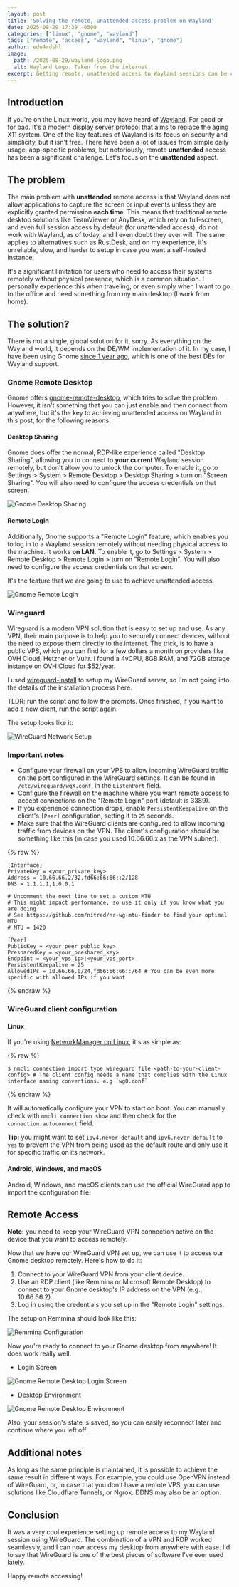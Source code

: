 ```yaml
---
layout: post
title: 'Solving the remote, unattended access problem on Wayland'
date: 2025-08-29 17:39 -0500
categories: ["linux", "gnome", "wayland"]
tags: ["remote", "access", "wayland", "linux", "gnome"]
author: edu4rdshl
image:
  path: /2025-08-29/wayland-logo.png
  alt: Wayland Logo. Taken from the internet.
excerpt: Getting remote, unattended access to Wayland sessions can be challenging due to its security model. I found that using a simple WireGuard VPN setup worked perfectly.
---
```


## Introduction

If you're on the Linux world, you may have heard of [Wayland](https://wayland.freedesktop.org/). For good or for bad. It's a modern display server protocol that aims to replace the aging X11 system. One of the key features of Wayland is its focus on security and simplicity, but it isn't free. There have been a lot of issues from simple daily usage, app-specific problems, but notoriously, remote **unattended** access has been a significant challenge. Let's focus on the **unattended** aspect.

## The problem

The main problem with **unattended** remote access is that Wayland does not allow applications to capture the screen or input events unless they are explicitly granted permission **each time**. This means that traditional remote desktop solutions like TeamViewer or AnyDesk, which rely on full-screen, and even full session access by default (for unattended access), do not work with Wayland, as of today, and I even doubt they ever will. The same applies to alternatives such as RustDesk, and on my experience, it's unreliable, slow, and harder to setup in case you want a self-hosted instance.

It's a significant limitation for users who need to access their systems remotely without physical presence, which is a common situation. I personally experience this when traveling, or even simply when I want to go to the office and need something from my main desktop (I work from home).

## The solution?

There is not a single, global solution for it, sorry. As everything on the Wayland world, it depends on the DE/WM implementation of it. In my case, I have been using Gnome [since 1 year ago](https://www.edu4rdshl.dev/posts/my-move-to-wayland-it-s-finally-ready/), which is one of the best DEs for Wayland support.

### Gnome Remote Desktop

Gnome offers [gnome-remote-desktop](https://gitlab.gnome.org/GNOME/gnome-remote-desktop), which tries to solve the problem. However, it isn't something that you can just enable and then connect from anywhere, but it's the key to achieving unattended access on Wayland in this post, for the following reasons:

#### Desktop Sharing

Gnome does offer the normal, RDP-like experience called "Desktop Sharing", allowing you to connect to **your current** Wayland session remotely, but don't allow you to unlock the computer. To enable it, go to Settings > System > Remote Desktop > Desktop Sharing > turn on "Screen Sharing". You will also need to configure the access credentials on that screen.

![Gnome Desktop Sharing](../_imgs/2025-08-29/gnome-desktop-sharing.png)

#### Remote Login

Additionally, Gnome supports a "Remote Login" feature, which enables you to log in to a Wayland session remotely without needing physical access to the machine. It works **on LAN**. To enable it, go to Settings > System > Remote Desktop > Remote Login > turn on "Remote Login". You will also need to configure the access credentials on that screen.

It's the feature that we are going to use to achieve unattended access.

![Gnome Remote Login](../_imgs/2025-08-29/gnome-remote-login.png)

### Wireguard

Wireguard is a modern VPN solution that is easy to set up and use. As any VPN, their main purpose is to help you to securely connect devices, without the need to expose them directly to the internet. The trick, is to have a public VPS, which you can find for a few dollars a month on providers like OVH Cloud, Hetzner or Vultr. I found a 4vCPU, 8GB RAM, and 72GB storage instance on OVH Cloud for $52/year.

I used [wireguard-install](https://github.com/angristan/wireguard-install) to setup my WireGuard server, so I'm not going into the details of the installation process here.

TLDR: run the script and follow the prompts. Once finished, if you want to add a new client, run the script again.

The setup looks like it:

![WireGuard Network Setup](../_imgs/2025-08-29/wireguard-network.png)

### Important notes

- Configure your firewall on your VPS to allow incoming WireGuard traffic on the port configured in the WireGuard settings. It can be found in `/etc/wireguard/wgX.conf`, in the `ListenPort` field.
- Configure the firewall on the machine where you want remote access to accept connections on the "Remote Login" port (default is 3389).
- If you experience connection drops, enable `PersistentKeepalive` on the client's `[Peer]` configuration, setting it to `25` seconds.
- Make sure that the WireGuard clients are configured to allow incoming traffic from devices on the VPN. The client's configuration should be something like this (in case you used 10.66.66.x as the VPN subnet):

{% raw %}
```
[Interface]
PrivateKey = <your_private_key>
Address = 10.66.66.2/32,fd66:66:66::2/128
DNS = 1.1.1.1,1.0.0.1

# Uncomment the next line to set a custom MTU
# This might impact performance, so use it only if you know what you are doing
# See https://github.com/nitred/nr-wg-mtu-finder to find your optimal MTU
# MTU = 1420

[Peer]
PublicKey = <your_peer_public_key>
PresharedKey = <your_preshared_key>
Endpoint = <your_vps_ip>:<your_vps_port>
PersistentKeepalive = 25
AllowedIPs = 10.66.66.0/24,fd66:66:66::/64 # You can be even more specific with allowed IPs if you want
```
{% endraw %}

### WireGuard client configuration

#### Linux

If you're using [NetworkManager on Linux](https://www.edu4rdshl.dev/posts/from-systemd-networkd-to-networkmanager/), it's as simple as:

{% raw %}
```
$ nmcli connection import type wireguard file <path-to-your-client-config> # The client config needs a name that complies with the Linux interface naming conventions. e.g `wg0.conf`
```
{% endraw %}

It will automatically configure your VPN to start on boot. You can manually check with `nmcli connection show` and then check for the `connection.autoconnect` field.

**Tip:** you might want to set `ipv4.never-default` and `ipv6.never-default` to `yes` to prevent the VPN from being used as the default route and only use it for specific traffic on its network.

#### Android, Windows, and macOS

Android, Windows, and macOS clients can use the official WireGuard app to import the configuration file.

## Remote Access

**Note:** you need to keep your WireGuard VPN connection active on the device that you want to access remotely.

Now that we have our WireGuard VPN set up, we can use it to access our Gnome desktop remotely. Here's how to do it:

1. Connect to your WireGuard VPN from your client device.
2. Use an RDP client (like Remmina or Microsoft Remote Desktop) to connect to your Gnome desktop's IP address on the VPN (e.g., 10.66.66.2).
3. Log in using the credentials you set up in the "Remote Login" settings.

The setup on Remmina should look like this:

![Remmina Configuration](../_imgs/2025-08-29/remote-session-remmina.png)

Now you're ready to connect to your Gnome desktop from anywhere! It does work really well.

- Login Screen

![Gnome Remote Desktop Login Screen](../_imgs/2025-08-29/remote-login.png)

- Desktop Environment

![Gnome Remote Desktop Environment](../_imgs/2025-08-29/remote-session-connected.png)

Also, your session's state is saved, so you can easily reconnect later and continue where you left off.

## Additional notes

As long as the same principle is maintained, it is possible to achieve the same result in different ways. For example, you could use OpenVPN instead of WireGuard, or, in case that you don't have a remote VPS, you can use solutions like Cloudflare Tunnels, or Ngrok. DDNS may also be an option.

## Conclusion

It was a very cool experience setting up remote access to my Wayland session using WireGuard. The combination of a VPN and RDP worked seamlessly, and I can now access my desktop from anywhere with ease. I'd to say that WireGuard is one of the best pieces of software I've ever used lately.

Happy remote accessing!